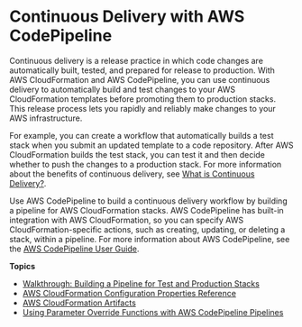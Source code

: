 # Continuous Delivery with AWS CodePipeline<a name="continuous-delivery-codepipeline"></a>

Continuous delivery is a release practice in which code changes are automatically built, tested, and prepared for release to production\. With AWS CloudFormation and AWS CodePipeline, you can use continuous delivery to automatically build and test changes to your AWS CloudFormation templates before promoting them to production stacks\. This release process lets you rapidly and reliably make changes to your AWS infrastructure\.

For example, you can create a workflow that automatically builds a test stack when you submit an updated template to a code repository\. After AWS CloudFormation builds the test stack, you can test it and then decide whether to push the changes to a production stack\. For more information about the benefits of continuous delivery, see [What is Continuous Delivery?](https://aws.amazon.com/devops/continuous-delivery/)\.

Use AWS CodePipeline to build a continuous delivery workflow by building a pipeline for AWS CloudFormation stacks\. AWS CodePipeline has built\-in integration with AWS CloudFormation, so you can specify AWS CloudFormation\-specific actions, such as creating, updating, or deleting a stack, within a pipeline\. For more information about AWS CodePipeline, see the [AWS CodePipeline User Guide](https://docs.aws.amazon.com/codepipeline/latest/userguide/)\.

**Topics**
+ [Walkthrough: Building a Pipeline for Test and Production Stacks](continuous-delivery-codepipeline-basic-walkthrough.md)
+ [AWS CloudFormation Configuration Properties Reference](continuous-delivery-codepipeline-action-reference.md)
+ [AWS CloudFormation Artifacts](continuous-delivery-codepipeline-cfn-artifacts.md)
+ [Using Parameter Override Functions with AWS CodePipeline Pipelines](continuous-delivery-codepipeline-parameter-override-functions.md)